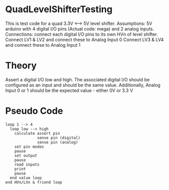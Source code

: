 # QuadLevelShifterTesting
This is test code for a quad 3.3V <--> 5V level shifter.
Assumptions: 5V arduino with 4 digital I/O pins (Actual code: mega) and 2 analog inputs.
Connections: connect each digital I/O pins to its own HVn of level shifter.
Connect LV1 & LV2 and connect these to Analog Input 0
Connect LV3 & LV4 and connect these to Analog Input 1
# Theory
Assert a digital I/O low and high. The associated digital I/O should be configured as an input and should be the same value.
Additionally, Analog Input 0 or 1 should be the expected value - either 0V or 3.3 V
# Pseudo Code
```
loop 1 --> 4
  loop low --> high
    calculate assert pin
              sense pin (digital)
              sense pin (analog)
    set pin modes
    pause
    set output
    pause
    read inputs
    print
    pause
  end value loop
end HVn/LVn & friend loop
```
